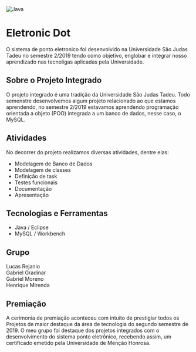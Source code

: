<img alt="Java" src="https://img.shields.io/badge/java-%23ED8B00.svg?&style=for-the-badge&logo=java&logoColor=white"/>

# Eletronic Dot
O sistema de ponto eletronico foi desenvolvido na Universidade São Judas Tadeu no semestre 2/2019 tendo como objetivo, englobar e integrar nosso aprendizado nas tecnoligas aplicadas pela Universidade.

## Sobre o Projeto Integrado 
O projeto integrado é uma tradição da Universidade São Judas Tadeu. Todo semenstre desenvolvemos algum projeto relacionado ao que estamos aprendendo, no semestre 2/2019 estavamos aprendendo programação orientada a objeto (POO) integrada a um banco de dados, nesse caso, o MySQL. 

## Atividades 
No decorrer do projeto realizamos diversas atividades, dentre elas: 

  - Modelagem de Banco de Dados 
  - Modelagem de classes 
  - Definição de task 
  - Testes funcionais 
  - Documentação
  - Apresentação
  
## Tecnologias e Ferramentas
  - Java / Eclipse 
  - MySQL / Workbench
  
## Grupo 
  Lucas Rejanio </br>
  Gabriel Gradinar  </br>
  Gabriel Moreno  </br>
  Henrique Mirenda </br>
  
## Premiação 
A cerimonia de premiação aconteceu com intuito de prestigiar todos os Projetos de maior destaque da área de tecnologia do segundo semestre de 2019. O meu grupo foi destaque dos projetos integrados com o desenvolvimento do sistema ponto eletrônico, recebendo assim, um certificado emetido pela Universidade de Menção Honrosa.


